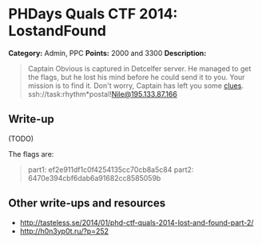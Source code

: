 # PHDays Quals CTF 2014: LostandFound

**Category:** Admin, PPC
**Points:** 2000 and 3300
**Description:**

> Captain Obvious is captured in Detcelfer server. He managed to get the flags, but he lost his mind before he could send it to you. Your mission is to find it. Don't worry, Captain has left you some [clues](http://ctfarchive.phdays.com/phd4quals/lostandfound%282000%20and%203300%29/ctf-task-fedor-new.ova). ssh://task:rhythm\*postal!Nile@195.133.87.166

## Write-up

(TODO)

The flags are:

> part1: ef2e911df1c0f4254135cc70cb8a5c84
> part2: 6470e394cbf6dab6a91682cc8585059b


## Other write-ups and resources

* <http://tasteless.se/2014/01/phd-ctf-quals-2014-lost-and-found-part-2/>
* <http://h0n3yp0t.ru/?p=252>
